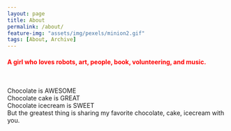 ```yaml
---
layout: page
title: About
permalink: /about/
feature-img: "assets/img/pexels/minion2.gif"
tags: [About, Archive]
---
```

<style>
 c {
  color:red;
  text-decoration : none;
 }
</style>

<h4><c> A girl who loves robots, art, people, book, volunteering, and music.</c></h4><br>

Chocolate is AWESOME<br>
Chocolate cake is GREAT<br>
Chocolate icecream is SWEET<br>
But the greatest thing is sharing my favorite chocolate, cake, icecream with you.<br>
